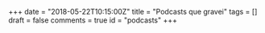 +++
date = "2018-05-22T10:15:00Z"
title = "Podcasts que gravei"
tags = []
draft = false
comments = true
id = "podcasts"
+++
